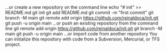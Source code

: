 …or create a new repository on the command line
echo "# init" >> README.md
git init
git add README.md
git commit -m "first commit"
git branch -M main
git remote add origin https://github.com/reinaldoca/init.git
git push -u origin main
…or push an existing repository from the command line
git remote add origin https://github.com/reinaldoca/init.git
git branch -M main
git push -u origin main
…or import code from another repository
You can initialize this repository with code from a Subversion, Mercurial, or TFS project.
